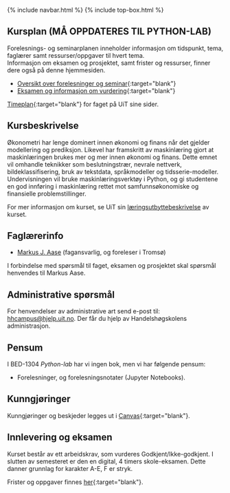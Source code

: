 {% include navbar.html %}  {% include top-box.html %}

## Kursplan (MÅ OPPDATERES TIL PYTHON-LAB)
Forelesnings- og seminarplanen inneholder informasjon om tidspunkt, tema, faglærer samt ressurser/oppgaver til hvert tema.  
Informasjon om eksamen og prosjektet, samt frister og ressurser, finner dere også på denne hjemmesiden.  

- [Oversikt over forelesninger og seminar](forelesningsplan.html){:target="blank"}
- [Eksamen og informasjon om vurdering](eksamen.html){:target="blank"}   


[Timeplan](https://timeplan.uit.no/emne_timeplan.php?sem=25v&module=SOK-3023-1){:target="blank"} for faget på UiT sine sider.


## Kursbeskrivelse 
Økonometri har lenge dominert innen økonomi og finans når det gjelder modellering og prediksjon. Likevel har framskritt av maskinlæring gjort at maskinlæringen brukes mer og mer innen økonomi og finans. Dette emnet vil omhandle teknikker som beslutningstrær, nevrale nettverk, bildeklassifisering, bruk av tekstdata, språkmodeller og tidsserie-modeller.
Undervisningen vil bruke maskinlæringsverktøy i Python, og gi studentene en god innføring i maskinlæring rettet mot samfunnsøkonomiske og finansielle problemstillinger.

For mer informasjon om kurset, se UiT sin [læringsutbyttebeskrivelse](https://uit.no/utdanning/emner/emne/859436/sok-3023) av kurset.

## Faglærerinfo  
- [Markus J. Aase](https://uit.no/ansatte/person?p_document_id=844489&p_dimension_id=88163) (fagansvarlig, og foreleser i Tromsø)

I forbindelse med spørsmål til faget, eksamen og prosjektet skal spørsmål henvendes til Markus Aase. 

## Administrative spørsmål
For henvendelser av administrative art send e-post til: <hhcampus@hjelp.uit.no>. Der får du hjelp av Handelshøgskolens administrasjon.

## Pensum
I BED-1304 *Python-lab* har vi ingen bok, men vi har følgende pensum:
* Forelesninger, og forelesningsnotater (Jupyter Notebooks).

## Kunngjøringer  
Kunngjøringer og beskjeder legges ut i [Canvas](https://uit.instructure.com/){:target="blank"}.

## Innlevering og eksamen  
Kurset består av ett arbeidskrav, som vurderes Godkjent/Ikke-godkjent. I slutten av semesteret er den en digital, 4 timers skole-eksamen. Dette danner grunnlag for karakter A-E, F er stryk.

Frister og oppgaver finnes [her](eksamen.html){:target="blank"}.    
